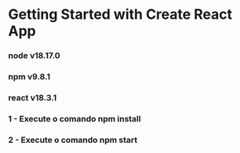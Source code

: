 # Getting Started with Create React App

### node v18.17.0
### npm v9.8.1
### react v18.3.1

### 1 - Execute o comando npm install 

### 2 - Execute o comando npm start

